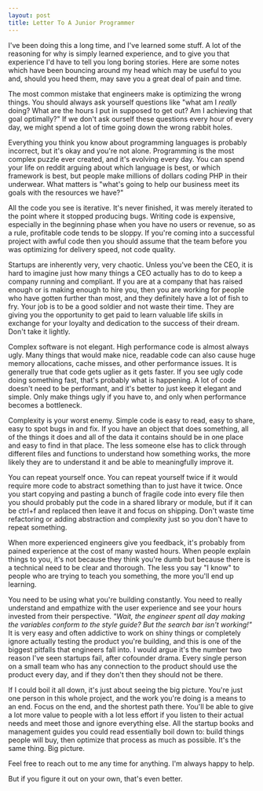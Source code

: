 ```yaml
---
layout: post
title: Letter To A Junior Programmer
---
```


I've been doing this a long time, and I've learned some stuff. A lot of the reasoning for why is simply learned experience, and to give you that experience I'd have to tell you long boring stories. Here are some notes which have been bouncing around my head which may be useful to you and, should you heed them, may save you a great deal of pain and time.

The most common mistake that engineers make is optimizing the wrong things. You should always ask yourself questions like "what am I *really* doing? What are the hours I put in supposed to get out? Am I achieving that goal optimally?" If we don't ask ourself these questions every hour of every day, we might spend a lot of time going down the wrong rabbit holes.

Everything you think you know about programming languages is probably incorrect, but it's okay and you're not alone. Programming is the most complex puzzle ever created, and it's evolving every day. You can spend your life on reddit arguing about which language is best, or which framework is best, but people make millions of dollars coding PHP in their underwear. What matters is "what's going to help our business meet its goals with the resources we have?"

All the code you see is iterative. It's never finished, it was merely iterated to the point where it stopped producing bugs. Writing code is expensive, especially in the beginning phase when you have no users or revenue, so as a rule, profitable code tends to be sloppy. If you're coming into a successful project with awful code then you should assume that the team before you was optimizing for delivery speed, not code quality.

Startups are inherently very, very chaotic. Unless you've been the CEO, it is hard to imagine just how many things a CEO actually has to do to keep a company running and compliant. If you are at a company that has raised enough or is making enough to hire you, then you are working for people who have gotten further than most, and they definitely have a lot of fish to fry. Your job is to be a good soldier and not waste their time. They are giving you the opportunity to get paid to learn valuable life skills in exchange for your loyalty and dedication to the success of their dream. Don't take it lightly.

Complex software is not elegant. High performance code is almost always ugly. Many things that would make nice, readable code can also cause huge memory allocations, cache misses, and other performance issues. It is generally true that code gets uglier as it gets faster. If you see ugly code doing something fast, that's probably what is happening. A lot of code doesn't need to be performant, and it's better to just keep it elegant and simple. Only make things ugly if you have to, and only when performance becomes a bottleneck.

Complexity is your worst enemy. Simple code is easy to read, easy to share, easy to spot bugs in and fix. If you have an object that does something, all of the things it does and all of the data it contains should be in one place and easy to find in that place. The less someone else has to click through different files and functions to understand how something works, the more likely they are to understand it and be able to meaningfully improve it.

You can repeat yourself once. You can repeat yourself twice if it would require more code to abstract something than to just have it twice. Once you start copying and pasting a bunch of fragile code into every file then you should probably put the code in a shared library or module, but if it can be ctrl+f and replaced then leave it and focus on shipping. Don't waste time refactoring or adding abstraction and complexity just so you don't have to repeat something.

When more experienced engineers give you feedback, it's probably from pained experience at the cost of many wasted hours. When people explain things to you, it's not because they think you're dumb but because there is a technical need to be clear and thorough. The less you say "I know" to people who are trying to teach you something, the more you'll end up learning.

You need to be using what you're building constantly. You need to really understand and empathize with the user experience and see your hours invested from their perspective. *"Wait, the engineer spent all day making the variables conform to the style guide? But the search bar isn't working!"* It is very easy and often addictive to work on shiny things or completely ignore actually testing the product you're building, and this is one of the biggest pitfalls that engineers fall into. I would argue it's the number two reason I've seen startups fail, after cofounder drama. Every single person on a small team who has any connection to the product should use the product every day, and if they don't then they should not be there.

If I could boil it all down, it's just about seeing the big picture. You're just one person in this whole project, and the work you're doing is a means to an end. Focus on the end, and the shortest path there. You'll be able to give a lot more value to people with a lot less effort if you listen to their actual needs and meet those and ignore everything else. All the startup books and management guides you could read essentially boil down to: build things people will buy, then optimize that process as much as possible. It's the same thing. Big picture.

Feel free to reach out to me any time for anything. I'm always happy to help.

But if you figure it out on your own, that's even better.